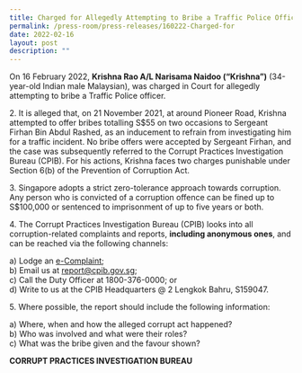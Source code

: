 ```yaml
---
title: Charged for Allegedly Attempting to Bribe a Traffic Police Officer
permalink: /press-room/press-releases/160222-Charged-for
date: 2022-02-16
layout: post
description: ""
---
```

On 16 February 2022, **Krishna Rao A/L Narisama Naidoo (“Krishna”)** (34-year-old Indian male Malaysian), was charged in Court for allegedly attempting to bribe a Traffic 
Police officer. 

2\. It is alleged that, on 21 November 2021, at around Pioneer Road, Krishna attempted 
to offer bribes totalling S$55 on two occasions to Sergeant Firhan Bin Abdul Rashed, as an 
inducement to refrain from investigating him for a traffic incident. No bribe offers were
accepted by Sergeant Firhan, and the case was subsequently referred to the Corrupt 
Practices Investigation Bureau (CPIB). For his actions, Krishna faces two charges 
punishable under Section 6(b) of the Prevention of Corruption Act. 

3\. Singapore adopts a strict zero-tolerance approach towards corruption. Any person 
who is convicted of a corruption offence can be fined up to S$100,000 or sentenced to 
imprisonment of up to five years or both.

4\.        The Corrupt Practices Investigation Bureau (CPIB) looks into all corruption-related complaints and reports, **including anonymous ones**, and can be reached via the following channels:

a) Lodge an [e-Complaint](/e-services/e-complaint-for-corrupt-conduct);<br>
b) Email us at <a href="mailto:report@cpib.gov.sg" class="spamspan">report@cpib.gov.sg</a>;<br>
c) Call the Duty Officer at 1800-376-0000; or<br>
d) Write to us at the CPIB Headquarters @ 2 Lengkok Bahru, S159047.

5\.	Where possible, the report should include the following information:

a) Where, when and how the alleged corrupt act happened?<br>
b) Who was involved and what were their roles?<br>
c) What was the bribe given and the favour shown?

**CORRUPT PRACTICES INVESTIGATION BUREAU**